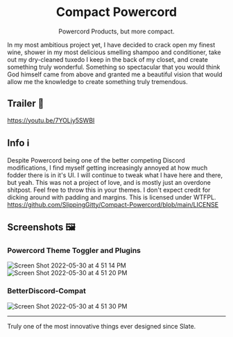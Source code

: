 <h1 align="center">Compact Powercord</h1>
<p align="center">Powercord Products, but more compact.</p>

In my most ambitious project yet, I have decided to crack open my finest wine, shower in my most delicious smelling shampoo and conditioner, take out my dry-cleaned tuxedo I keep in the back of my closet, and create something truly wonderful. Something so spectacular that you would think God himself came from above and granted me a beautiful vision that would allow me the knowledge to create something truly tremendous.

## Trailer 🎥 

https://youtu.be/7YOLjy5SWBI

## Info ℹ️

Despite Powercord being one of the better competing Discord modifications, I find myself getting increasingly annoyed at how much fodder there is in it's UI. I will continue to tweak what I have here and there, but yeah. This was not a project of love, and is mostly just an overdone shitpost. Feel free to throw this in your themes. I don't expect credit for dicking around with padding and margins. This is licensed under WTFPL. https://github.com/SlippingGitty/Compact-Powercord/blob/main/LICENSE

## Screenshots 🖼️

### Powercord Theme Toggler and Plugins
![Screen Shot 2022-05-30 at 4 51 14 PM](https://user-images.githubusercontent.com/76500838/171062413-866b65a6-e47d-405d-b1e0-276b9dd1d200.png)
![Screen Shot 2022-05-30 at 4 51 20 PM](https://user-images.githubusercontent.com/76500838/171062417-65688930-f9d5-4991-b932-baada6c490a9.png)

### BetterDiscord-Compat
![Screen Shot 2022-05-30 at 4 51 30 PM](https://user-images.githubusercontent.com/76500838/171062406-0f78508f-34fe-484c-af7a-f61e185f231d.png)

____

Truly one of the most innovative things ever designed since Slate. 

